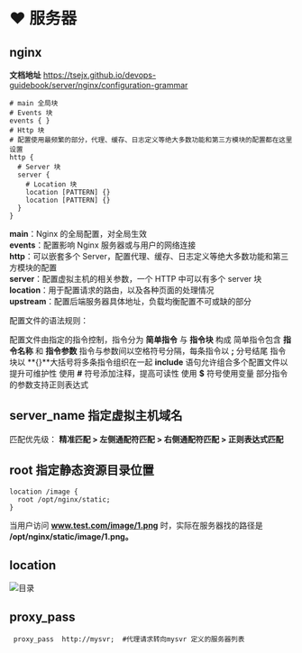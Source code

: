 # ♥ 服务器

## nginx

**文档地址**
<https://tsejx.github.io/devops-guidebook/server/nginx/configuration-grammar>

```shell
# main 全局块
# Events 块
events { }
# Http 块
# 配置使用最频繁的部分，代理、缓存、日志定义等绝大多数功能和第三方模块的配置都在这里设置
http {
  # Server 块
  server {
    # Location 块
    location [PATTERN] {}
    location [PATTERN] {}
  }
}
```

**main**：Nginx 的全局配置，对全局生效  
**events**：配置影响 Nginx 服务器或与用户的网络连接  
**http**：可以嵌套多个 Server，配置代理、缓存、日志定义等绝大多数功能和第三方模块的配置  
**server**：配置虚拟主机的相关参数，一个 HTTP 中可以有多个 server 块  
**location**：用于配置请求的路由，以及各种页面的处理情况  
**upstream**：配置后端服务器具体地址，负载均衡配置不可或缺的部分

配置文件的语法规则：

配置文件由指定的指令控制，指令分为 **简单指令** 与 **指令块** 构成
简单指令包含 **指令名称** 和 **指令参数**
指令与参数间以空格符号分隔，每条指令以 **;** 分号结尾
指令块以 **{}**大括号将多条指令组织在一起
**include** 语句允许组合多个配置文件以提升可维护性
使用 **#** 符号添加注释，提高可读性
使用 **$** 符号使用变量
部分指令的参数支持正则表达式

## server_name 指定虚拟主机域名

匹配优先级： **精准匹配 > 左侧通配符匹配 > 右侧通配符匹配 > 正则表达式匹配**

## root 指定静态资源目录位置

```shell
location /image {
  root /opt/nginx/static;
}
```

当用户访问 **www.test.com/image/1.png** 时，实际在服务器找的路径是 **/opt/nginx/static/image/1.png。**

## location

![目录](/public/static/images/other/nginx1.png)

## proxy_pass

```
 proxy_pass  http://mysvr;  #代理请求转向mysvr 定义的服务器列表
```
